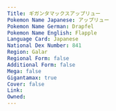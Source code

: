 ```yaml
---
﻿Title: ギガンタマックスアップリュー
Pokemon Name Japanese: アップリュー
Pokemon Name German: Drapfel
Pokemon Name English: Flapple
Language Card: Japanese
National Dex Number: 841
Region: Galar
Regional Form: false
Additional Form: false
Mega: false
Gigantamax: true
Cover: false
Link: 
Owned: 
---
```

